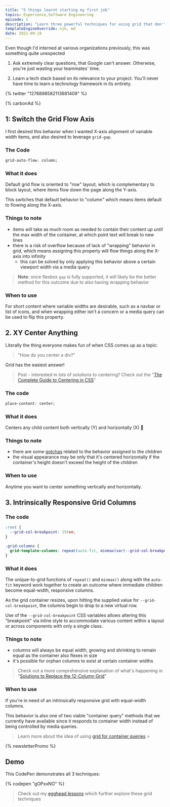 ```yaml
---
title: "5 things learnt starting my first job"
topics: Experience,Software Engineering
episode: 1
description: "Learn three powerful techniques for using grid that don't involve counting columns, including changing the default axis, centering, and responsive layout without media queries."
templateEngineOverride: njk, md
date: 2021-09-19
---
```


Even though I'd interned at various organizations previously, this was something quite unexpected

1. Ask extremely clear questions, that Google can't answer. Otherwise, you're just wasting your teammates' time.

2. Learn a tech stack based on its relevance to your project. You'll never have time to learn a technology framework in its entirety.

{% twitter "1276898582113681409" %}

{% carbonAd %}

## 1: Switch the Grid Flow Axis

I first desired this behavior when I wanted X-axis alignment of variable width items, and also desired to leverage `grid-gap`.

### The Code

```css
grid-auto-flow: column;
```

### What it does

Default grid flow is oriented to "row" layout, which is complementary to block layout, where items flow down the page along the Y-axis.

This switches that default behavior to "column" which means items default to flowing along the X-axis.

### Things to note

- items will take as much room as needed to contain their content _up until_ the max width of the container, at which point text will break to new lines
- there is a risk of overflow because of lack of "wrapping" behavior in grid, which means assigning this property will flow things along the X-axis into infinity
  - this can be solved by only applying this behavior above a certain viewport width via a media query

> **Note**: once flexbox `gap` is fully supported, it will likely be the better method for this outcome due to also having wrapping behavior

### When to use

For short content where variable widths are desirable, such as a navbar or list of icons, and when wrapping either isn't a concern or a media query can be used to flip this property.

## 2. XY Center Anything

Literally the thing everyone makes fun of when CSS comes up as a topic:

> "How do you center a div?"

Grid has the easiest answer!

> Psst - interested in _lots_ of solutions to centering? Check out the "[The Complete Guide to Centering in CSS](https://moderncss.dev/complete-guide-to-centering-in-css/)"

### The code

```css
place-content: center;
```

### What it does

Centers any child content both vertically (Y) and horizontally (X) 🙌

### Things to note

- there are some [gotchas](https://moderncss.dev/complete-guide-to-centering-in-css/#xy-grid-solution) related to the behavior assigned to the children
- the visual appearance may be only that it's centered horizontally if the container's height doesn't exceed the height of the children

### When to use

Anytime you want to center something vertically and horizontally.

## 3. Intrinsically Responsive Grid Columns

### The code

```scss
:root {
  --grid-col-breakpoint: 15rem;
}

.grid-columns {
  grid-template-columns: repeat(auto-fit, minmax(var(--grid-col-breakpoint), 1fr));
}
```

### What it does

The unique-to-grid functions of `repeat()` and `minmax()` along with the `auto-fit` keyword work together to create an outcome where immediate children become equal-width, responsive columns.

As the grid container resizes, upon hitting the supplied value for `--grid-col-breakpoint`, the columns begin to drop to a new virtual row.

Use of the `--grid-col-breakpoint` CSS variables allows altering this "breakpoint" via inline style to accommodate various content within a layout or across components with only a single class.

### Things to note

- columns will always be equal width, growing and shrinking to remain equal as the container also flexes in size
- it's possible for orphan columns to exist at certain container widths

> Check out a more comprehensive explanation of what's happening in "[Solutions to Replace the 12-Column Grid](https://moderncss.dev/solutions-to-replace-the-12-column-grid/#grid)"

### When to use

If you're in need of an intrinsically responsive grid with equal-width columns.

This behavior is also one of two viable "container query" methods that we currently have available since it responds to container width instead of being controlled by media queries.

> Learn more about the idea of using [grid for container queries](https://moderncss.dev/container-query-solutions-with-css-grid-and-flexbox/#grid-solution) >

{% newsletterPromo %}

## Demo

This CodePen demonstrates all 3 techniques:

{% codepen "gOPxxNO" %}

> Check out my [egghead lessons](https://5t3ph.dev/egghead) which further explore these grid techniques
